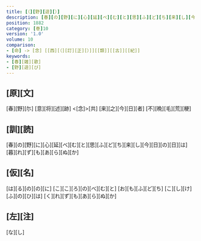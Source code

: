 ```yaml
---
title: [（][野][遊][）]
description: [春][の][野][に][心][延][べ][む][と][思][ふ][ど][ち][来][し][今][日][の][日][は][暮][れ][ず][も][あ][ら][ぬ][か]
position: 1882
category: [巻]10
version: '1.0'
volume: 10
comparison:
- [命] -> [念] [[西][（][訂][正][）]][[類]][[古]][[紀]]
keywords:
- [春][雑][歌]
- [野][遊][び]
---
```


## [原][文]

[春][野][尓] [意][将][述][跡] <[念]>[共] [来][之][今][日][者] [不][晩][毛][荒][粳]

## [訓][読]

[春][の][野][に][心][延][べ][む][と][思][ふ][ど][ち][来][し][今][日][の][日][は][暮][れ][ず][も][あ][ら][ぬ][か]

## [仮][名]

[は][る][の][の][に] [こ][こ][ろ][の][べ][む][と] [お][も][ふ][ど][ち] [こ][し][け][ふ][の][ひ][は] [く][れ][ず][も][あ][ら][ぬ][か]

## [左][注]

[な][し]

